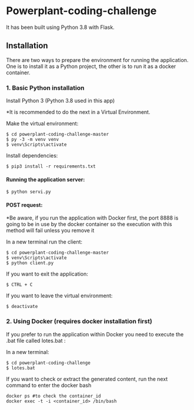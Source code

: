 # Powerplant-coding-challenge

It has been built using Python 3.8 with Flask.

## Installation
There are two ways to prepare the environment for running the application. One is to install it as a Python project, the other is to run it as a docker container.

### 1. Basic Python installation

Install Python 3 (Python 3.8 used in this app)

*It is recommended to do the next in a Virtual Environment.

Make the virtual environment:

	$ cd powerplant-coding-challenge-master
	$ py -3 -m venv venv
	$ venv\Scripts\activate

Install dependencies:

	$ pip3 install -r requirements.txt

#### Running the application server:

	$ python servi.py

#### POST request:
*Be aware, if you run the application with Docker first, the port 8888 is going to be in use by the docker container so the execution with this method will fail unless you remove it

In a new terminal run the client:

	$ cd powerplant-coding-challenge-master
	$ venv\Scripts\activate
	$ python client.py

If you want to exit the application:

	$ CTRL + C

If you want to leave the virtual environment:

	$ deactivate

### 2. Using Docker (requires docker installation first)
If you prefer to run the application within Docker you need to execute the .bat file called lotes.bat :

In a new terminal:

	$ cd powerplant-coding-challenge
	$ lotes.bat

If you want to check or extract the generated content, run the next command to enter the docker bash

	docker ps #to check the container_id
	docker exec -t -i <container_id> /bin/bash




